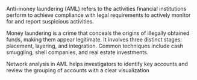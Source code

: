 Anti-money laundering (AML) refers to the activities financial institutions perform to achieve compliance with legal requirements to actively monitor for and report suspicious activities.

Money laundering is a crime that conceals the origins of illegally obtained funds, making them appear legitimate. It involves three distinct stages: placement, layering, and integration. 
Common techniques include cash smuggling, shell companies, and real estate investments.

Network analysis in AML helps investigators to identify key accounts and review the grouping of accounts with a clear visualization
